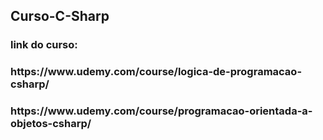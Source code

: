 <h2> Curso-C-Sharp </h3>
<h3> link do curso:</h3>
<h3>https://www.udemy.com/course/logica-de-programacao-csharp/</h3>
<h3>https://www.udemy.com/course/programacao-orientada-a-objetos-csharp/</h3>
